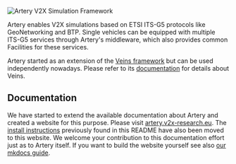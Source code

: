 ![Artery V2X Simulation Framework](https://raw.githubusercontent.com/riebl/artery/master/logo.png)

Artery enables V2X simulations based on ETSI ITS-G5 protocols like GeoNetworking and BTP.
Single vehicles can be equipped with multiple ITS-G5 services through Artery's middleware, which also provides common Facilities for these services.

Artery started as an extension of the [Veins framework](http://veins.car2x.org) but can be used independently nowadays.
Please refer to its [documentation](http://veins.car2x.org/documentation) for details about Veins.

## Documentation

We have started to extend the available documentation about Artery and created a website for this purpose.
Please visit [artery.v2x-research.eu](http://artery.v2x-research.eu).
The [install instructions](http://artery.v2x-research.eu/install/) previously found in this README have also been moved to this website.
We welcome your contribution to this documentation effort just as to Artery itself.
If you want to build the website yourself see also [our mkdocs guide](http://artery.v2x-research.eu/mkdocs).